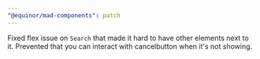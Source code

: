 ```yaml
---
"@equinor/mad-components": patch
---
```


Fixed flex issue on `Search` that made it hard to have other elements next to it. Prevented that you
can interact with cancelbutton when it's not showing.  

